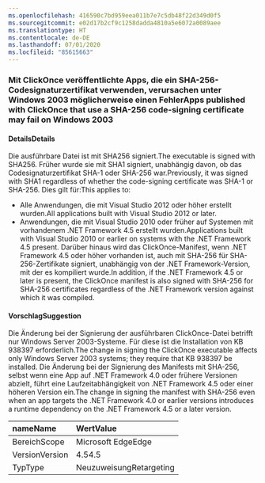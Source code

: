 ```yaml
---
ms.openlocfilehash: 416590c7bd959eea011b7e7c5db48f22d349d0f5
ms.sourcegitcommit: e02d17b2cf9c1258dadda4810a5e6072a0089aee
ms.translationtype: HT
ms.contentlocale: de-DE
ms.lasthandoff: 07/01/2020
ms.locfileid: "85615663"
---
```

### <a name="apps-published-with-clickonce-that-use-a-sha-256-code-signing-certificate-may-fail-on-windows-2003"></a><span data-ttu-id="ba4b9-101">Mit ClickOnce veröffentlichte Apps, die ein SHA-256-Codesignaturzertifikat verwenden, verursachen unter Windows 2003 möglicherweise einen Fehler</span><span class="sxs-lookup"><span data-stu-id="ba4b9-101">Apps published with ClickOnce that use a SHA-256 code-signing certificate may fail on Windows 2003</span></span>

#### <a name="details"></a><span data-ttu-id="ba4b9-102">Details</span><span class="sxs-lookup"><span data-stu-id="ba4b9-102">Details</span></span>

<span data-ttu-id="ba4b9-103">Die ausführbare Datei ist mit SHA256 signiert.</span><span class="sxs-lookup"><span data-stu-id="ba4b9-103">The executable is signed with SHA256.</span></span> <span data-ttu-id="ba4b9-104">Früher wurde sie mit SHA1 signiert, unabhängig davon, ob das Codesignaturzertifikat SHA-1 oder SHA-256 war.</span><span class="sxs-lookup"><span data-stu-id="ba4b9-104">Previously, it was signed with SHA1 regardless of whether the code-signing certificate was SHA-1 or SHA-256.</span></span> <span data-ttu-id="ba4b9-105">Dies gilt für:</span><span class="sxs-lookup"><span data-stu-id="ba4b9-105">This applies to:</span></span>

- <span data-ttu-id="ba4b9-106">Alle Anwendungen, die mit Visual Studio 2012 oder höher erstellt wurden.</span><span class="sxs-lookup"><span data-stu-id="ba4b9-106">All applications built with Visual Studio 2012 or later.</span></span>
- <span data-ttu-id="ba4b9-107">Anwendungen, die mit Visual Studio 2010 oder früher auf Systemen mit vorhandenem .NET Framework 4.5 erstellt wurden.</span><span class="sxs-lookup"><span data-stu-id="ba4b9-107">Applications built with Visual Studio 2010 or earlier on systems with the .NET Framework 4.5 present.</span></span>
<span data-ttu-id="ba4b9-108">Darüber hinaus wird das ClickOnce-Manifest, wenn .NET Framework 4.5 oder höher vorhanden ist, auch mit SHA-256 für SHA-256-Zertifikate signiert, unabhängig von der .NET Framework-Version, mit der es kompiliert wurde.</span><span class="sxs-lookup"><span data-stu-id="ba4b9-108">In addition, if the .NET Framework 4.5 or later is present, the ClickOnce manifest is also signed with SHA-256 for SHA-256 certificates regardless of the .NET Framework version against which it was compiled.</span></span>

#### <a name="suggestion"></a><span data-ttu-id="ba4b9-109">Vorschlag</span><span class="sxs-lookup"><span data-stu-id="ba4b9-109">Suggestion</span></span>

<span data-ttu-id="ba4b9-110">Die Änderung bei der Signierung der ausführbaren ClickOnce-Datei betrifft nur Windows Server 2003-Systeme. Für diese ist die Installation von KB 938397 erforderlich.</span><span class="sxs-lookup"><span data-stu-id="ba4b9-110">The change in signing the ClickOnce executable affects only Windows Server 2003 systems; they require that KB 938397 be installed.</span></span> <span data-ttu-id="ba4b9-111">Die Änderung bei der Signierung des Manifests mit SHA-256, selbst wenn eine App auf .NET Framework 4.0 oder frühere Versionen abzielt, führt eine Laufzeitabhängigkeit von .NET Framework 4.5 oder einer höheren Version ein.</span><span class="sxs-lookup"><span data-stu-id="ba4b9-111">The change in signing the manifest with SHA-256 even when an app targets the .NET Framework 4.0 or earlier versions introduces a runtime dependency on the .NET Framework 4.5 or a later version.</span></span>

| <span data-ttu-id="ba4b9-112">name</span><span class="sxs-lookup"><span data-stu-id="ba4b9-112">Name</span></span>    | <span data-ttu-id="ba4b9-113">Wert</span><span class="sxs-lookup"><span data-stu-id="ba4b9-113">Value</span></span>       |
|:--------|:------------|
| <span data-ttu-id="ba4b9-114">Bereich</span><span class="sxs-lookup"><span data-stu-id="ba4b9-114">Scope</span></span>   | <span data-ttu-id="ba4b9-115">Microsoft Edge</span><span class="sxs-lookup"><span data-stu-id="ba4b9-115">Edge</span></span>        |
| <span data-ttu-id="ba4b9-116">Version</span><span class="sxs-lookup"><span data-stu-id="ba4b9-116">Version</span></span> | <span data-ttu-id="ba4b9-117">4.5</span><span class="sxs-lookup"><span data-stu-id="ba4b9-117">4.5</span></span>         |
| <span data-ttu-id="ba4b9-118">Typ</span><span class="sxs-lookup"><span data-stu-id="ba4b9-118">Type</span></span>    | <span data-ttu-id="ba4b9-119">Neuzuweisung</span><span class="sxs-lookup"><span data-stu-id="ba4b9-119">Retargeting</span></span> |
